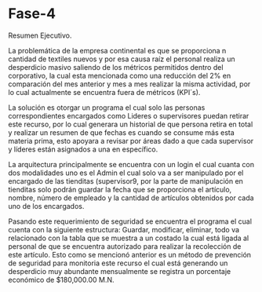 # Fase-4
Resumen Ejecutivo.

La problemática de la empresa continental es que se proporciona n cantidad de textiles nuevos y por esa causa raíz el personal realiza un desperdicio masivo saliendo de los métricos permitidos dentro del corporativo, la cual esta mencionada como una reducción del 2% en comparación del mes anterior y mes a mes realizar la misma actividad, por lo cual actualmente se encuentra fuera de métricos (KPI´s).

La solución es otorgar un programa el cual solo las personas correspondientes encargados como Lideres o supervisores puedan retirar este recurso, por lo cual generara un historial de que persona retira en total y realizar un resumen de que fechas es cuando se consume más esta materia prima, esto apoyara a revisar por áreas dado a que cada supervisor y líderes están asignados a una en específico.

La arquitectura principalmente se encuentra con un login el cual cuanta con dos modalidades uno es el Admin el cual solo va a ser manipulado por el encargado de las tienditas (supervisor9, por la parte de manipulación en tienditas solo podrán guardar la fecha que se proporciona el artículo, nombre, número de empleado y la cantidad de artículos obtenidos por cada uno de los encargados.

Pasando este requerimiento de seguridad se encuentra el programa el cual cuenta con la siguiente estructura: Guardar, modificar, eliminar, todo va relacionado con la tabla que se muestra a un costado la cual está ligada al personal de que se encuentra autorizado para realizar la recolección de este artículo. Esto como se mencionó anterior es un método de prevención de seguridad para monitoria este recurso el cual está generando un desperdicio muy abundante mensualmente se registra un porcentaje económico de $180,000.00 M.N.
